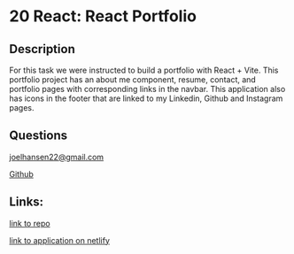 # 20 React: React Portfolio

## Description
  For this task we were instructed to build a portfolio with React + Vite.  This portfolio project has an about me component, resume, contact, and portfolio pages with corresponding links in the navbar.  This application also has icons in the footer that are linked to my Linkedin, Github and Instagram pages.      


##  Questions
  joelhansen22@gmail.com
  
  [Github](https://www.github.com/joelhansenmn)

  ## Links:
  [link to repo](https://github.com/JoelhansenMN/React-Portfolio)

  [link to application on netlify]()
